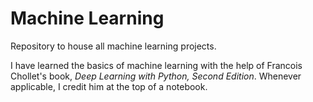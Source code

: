 # Machine Learning
Repository to house all machine learning projects.

I have learned the basics of machine learning with the help of Francois Chollet's book, *Deep Learning with Python, Second Edition*. Whenever applicable, I credit him at the top of a notebook.
